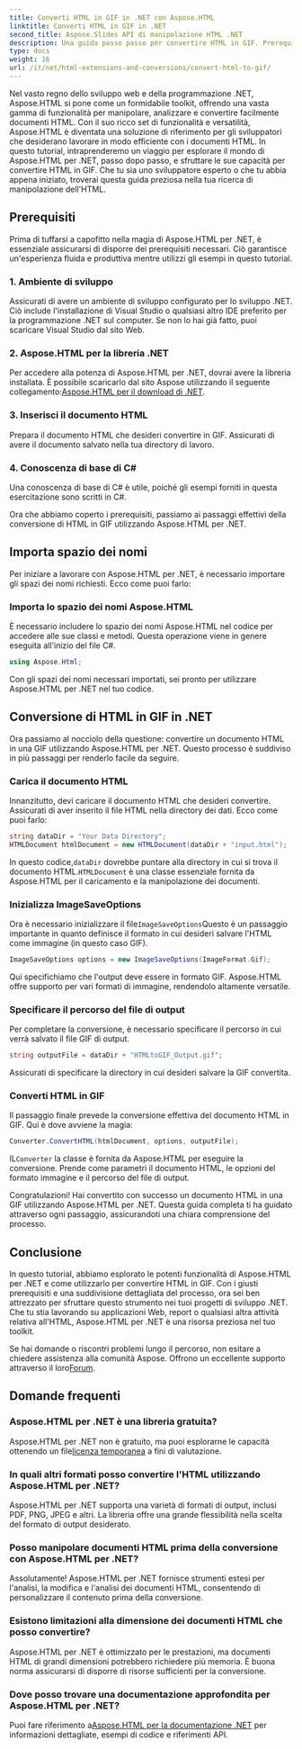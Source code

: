 ```yaml
---
title: Converti HTML in GIF in .NET con Aspose.HTML
linktitle: Converti HTML in GIF in .NET
second_title: Aspose.Slides API di manipolazione HTML .NET
description: Una guida passo passo per convertire HTML in GIF. Prerequisiti, esempi di codice, domande frequenti e altro ancora! Ottimizza la tua manipolazione HTML con Aspose.HTML.
type: docs
weight: 16
url: /it/net/html-extensions-and-conversions/convert-html-to-gif/
---
```


Nel vasto regno dello sviluppo web e della programmazione .NET, Aspose.HTML si pone come un formidabile toolkit, offrendo una vasta gamma di funzionalità per manipolare, analizzare e convertire facilmente documenti HTML. Con il suo ricco set di funzionalità e versatilità, Aspose.HTML è diventata una soluzione di riferimento per gli sviluppatori che desiderano lavorare in modo efficiente con i documenti HTML. In questo tutorial, intraprenderemo un viaggio per esplorare il mondo di Aspose.HTML per .NET, passo dopo passo, e sfruttare le sue capacità per convertire HTML in GIF. Che tu sia uno sviluppatore esperto o che tu abbia appena iniziato, troverai questa guida preziosa nella tua ricerca di manipolazione dell'HTML.

## Prerequisiti

Prima di tuffarsi a capofitto nella magia di Aspose.HTML per .NET, è essenziale assicurarsi di disporre dei prerequisiti necessari. Ciò garantisce un'esperienza fluida e produttiva mentre utilizzi gli esempi in questo tutorial.

### 1. Ambiente di sviluppo

Assicurati di avere un ambiente di sviluppo configurato per lo sviluppo .NET. Ciò include l'installazione di Visual Studio o qualsiasi altro IDE preferito per la programmazione .NET sul computer. Se non lo hai già fatto, puoi scaricare Visual Studio dal sito Web.

### 2. Aspose.HTML per la libreria .NET

 Per accedere alla potenza di Aspose.HTML per .NET, dovrai avere la libreria installata. È possibile scaricarlo dal sito Aspose utilizzando il seguente collegamento:[Aspose.HTML per il download di .NET](https://releases.aspose.com/html/net/).

### 3. Inserisci il documento HTML

Prepara il documento HTML che desideri convertire in GIF. Assicurati di avere il documento salvato nella tua directory di lavoro.

### 4. Conoscenza di base di C#

Una conoscenza di base di C# è utile, poiché gli esempi forniti in questa esercitazione sono scritti in C#.

Ora che abbiamo coperto i prerequisiti, passiamo ai passaggi effettivi della conversione di HTML in GIF utilizzando Aspose.HTML per .NET.

## Importa spazio dei nomi

Per iniziare a lavorare con Aspose.HTML per .NET, è necessario importare gli spazi dei nomi richiesti. Ecco come puoi farlo:

### Importa lo spazio dei nomi Aspose.HTML

È necessario includere lo spazio dei nomi Aspose.HTML nel codice per accedere alle sue classi e metodi. Questa operazione viene in genere eseguita all'inizio del file C#.

```csharp
using Aspose.Html;
```

Con gli spazi dei nomi necessari importati, sei pronto per utilizzare Aspose.HTML per .NET nel tuo codice.

## Conversione di HTML in GIF in .NET

Ora passiamo al nocciolo della questione: convertire un documento HTML in una GIF utilizzando Aspose.HTML per .NET. Questo processo è suddiviso in più passaggi per renderlo facile da seguire.

### Carica il documento HTML

Innanzitutto, devi caricare il documento HTML che desideri convertire. Assicurati di aver inserito il file HTML nella directory dei dati. Ecco come puoi farlo:

```csharp
string dataDir = "Your Data Directory";
HTMLDocument htmlDocument = new HTMLDocument(dataDir + "input.html");
```

 In questo codice,`dataDir` dovrebbe puntare alla directory in cui si trova il documento HTML.`HTMLDocument` è una classe essenziale fornita da Aspose.HTML per il caricamento e la manipolazione dei documenti.

### Inizializza ImageSaveOptions

 Ora è necessario inizializzare il file`ImageSaveOptions`Questo è un passaggio importante in quanto definisce il formato in cui desideri salvare l'HTML come immagine (in questo caso GIF).

```csharp
ImageSaveOptions options = new ImageSaveOptions(ImageFormat.Gif);
```

Qui specifichiamo che l'output deve essere in formato GIF. Aspose.HTML offre supporto per vari formati di immagine, rendendolo altamente versatile.

### Specificare il percorso del file di output

Per completare la conversione, è necessario specificare il percorso in cui verrà salvato il file GIF di output.

```csharp
string outputFile = dataDir + "HTMLtoGIF_Output.gif";
```

Assicurati di specificare la directory in cui desideri salvare la GIF convertita.

### Converti HTML in GIF

Il passaggio finale prevede la conversione effettiva del documento HTML in GIF. Qui è dove avviene la magia:

```csharp
Converter.ConvertHTML(htmlDocument, options, outputFile);
```

 IL`Converter` la classe è fornita da Aspose.HTML per eseguire la conversione. Prende come parametri il documento HTML, le opzioni del formato immagine e il percorso del file di output.

Congratulazioni! Hai convertito con successo un documento HTML in una GIF utilizzando Aspose.HTML per .NET. Questa guida completa ti ha guidato attraverso ogni passaggio, assicurandoti una chiara comprensione del processo.

## Conclusione

In questo tutorial, abbiamo esplorato le potenti funzionalità di Aspose.HTML per .NET e come utilizzarlo per convertire HTML in GIF. Con i giusti prerequisiti e una suddivisione dettagliata del processo, ora sei ben attrezzato per sfruttare questo strumento nei tuoi progetti di sviluppo .NET. Che tu stia lavorando su applicazioni Web, report o qualsiasi altra attività relativa all'HTML, Aspose.HTML per .NET è una risorsa preziosa nel tuo toolkit.

 Se hai domande o riscontri problemi lungo il percorso, non esitare a chiedere assistenza alla comunità Aspose. Offrono un eccellente supporto attraverso il loro[Forum](https://forum.aspose.com/).

## Domande frequenti

### Aspose.HTML per .NET è una libreria gratuita?
 Aspose.HTML per .NET non è gratuito, ma puoi esplorarne le capacità ottenendo un file[licenza temporanea](https://purchase.aspose.com/temporary-license/) a fini di valutazione.

### In quali altri formati posso convertire l'HTML utilizzando Aspose.HTML per .NET?
Aspose.HTML per .NET supporta una varietà di formati di output, inclusi PDF, PNG, JPEG e altri. La libreria offre una grande flessibilità nella scelta del formato di output desiderato.

### Posso manipolare documenti HTML prima della conversione con Aspose.HTML per .NET?
Assolutamente! Aspose.HTML per .NET fornisce strumenti estesi per l'analisi, la modifica e l'analisi dei documenti HTML, consentendo di personalizzare il contenuto prima della conversione.

### Esistono limitazioni alla dimensione dei documenti HTML che posso convertire?
Aspose.HTML per .NET è ottimizzato per le prestazioni, ma documenti HTML di grandi dimensioni potrebbero richiedere più memoria. È buona norma assicurarsi di disporre di risorse sufficienti per la conversione.

### Dove posso trovare una documentazione approfondita per Aspose.HTML per .NET?
 Puoi fare riferimento a[Aspose.HTML per la documentazione .NET](https://reference.aspose.com/html/net/) per informazioni dettagliate, esempi di codice e riferimenti API.
